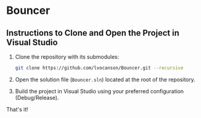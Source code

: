 # Bouncer

## Instructions to Clone and Open the Project in Visual Studio

1. Clone the repository with its submodules:

   ```bash
   git clone https://github.com/lvocanson/Bouncer.git --recursive
   ```

2. Open the solution file (`Bouncer.sln`) located at the root of the repository.

3. Build the project in Visual Studio using your preferred configuration (Debug/Release).

That's it!
